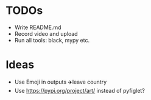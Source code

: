 # TODOs
* Write README.md
* Record video and upload
* Run all tools: black, mypy etc.


# Ideas
* Use Emoji in outputs ✈️leave country
* Use https://pypi.org/project/art/ instead of pyfiglet?
